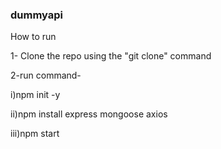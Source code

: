 ### dummyapi

How to run 

1- Clone the repo using the "git clone" command




2-run command-

i)npm init -y

ii)npm install express mongoose axios
              
              
iii)npm start
